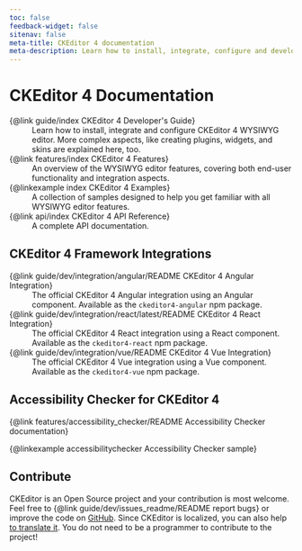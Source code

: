 ```yaml
---
toc: false
feedback-widget: false
sitenav: false
meta-title: CKEditor 4 documentation
meta-description: Learn how to install, integrate, configure and develop CKEditor 4 WYSIWYG editor. Browse through API documentation and online samples.
---
```


# CKEditor 4 Documentation

<dl>
<dt>{@link guide/index CKEditor 4 Developer's Guide}</dt><dd>Learn how to install, integrate and configure CKEditor 4 WYSIWYG editor. More complex aspects, like creating plugins, widgets, and skins are explained here, too.</dd>
<dt>{@link features/index CKEditor 4 Features}</dt><dd>An overview of the WYSIWYG editor features, covering both end-user functionality and integration aspects.</dd>
<dt>{@linkexample index CKEditor 4 Examples}</dt><dd>A collection of samples designed to help you get familiar with all WYSIWYG editor features.</dd>
<dt>{@link api/index CKEditor 4 API Reference}</dt><dd>A complete API documentation.</dd>
</dl>

## CKEditor 4 Framework Integrations

<dl>
<dt>{@link guide/dev/integration/angular/README CKEditor 4 Angular Integration}</dt>
<dd>The official CKEditor 4 Angular integration using an Angular component. Available as the <code>ckeditor4-angular</code> npm package.</dd>
<dt>{@link guide/dev/integration/react/latest/README CKEditor 4 React Integration}</dt>
<dd>The official CKEditor 4 React integration using a React component. Available as the <code>ckeditor4-react</code> npm package.</dd>
<dt>{@link guide/dev/integration/vue/README CKEditor 4 Vue Integration}</dt>
<dd>The official CKEditor 4 Vue integration using a Vue component. Available as the <code>ckeditor4-vue</code> npm package.</dd>
</dl>

## Accessibility Checker for CKEditor 4

{@link features/accessibility_checker/README Accessibility Checker documentation}

{@linkexample accessibilitychecker Accessibility Checker sample}

## Contribute

CKEditor is an Open Source project and your contribution is most welcome. Feel free to {@link guide/dev/issues_readme/README report bugs} or improve the code on [GitHub](https://github.com/ckeditor/ckeditor4). Since CKEditor is localized, you can also help [to translate it](https://www.transifex.com/ckeditor/ckeditor/). You do not need to be a programmer to contribute to the project!
